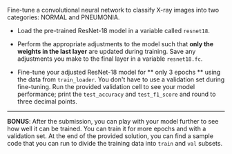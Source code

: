 Fine-tune a convolutional neural network to classify X-ray images into two categories: NORMAL and PNEUMONIA.

- Load the pre-trained ResNet-18 model in a variable called `resnet18`.

- Perform the appropriate adjustments to the model such that **only the weights in the last layer** are updated during training. Save any adjustments you make to the final layer in a variable `resnet18.fc`.

- Fine-tune your adjusted ResNet-18 model for ** only 3 epochs ** using the data from `train_loader`. You don't have to use a validation set during fine-tuning. Run the provided validation cell to see your model performance; print the `test_accuracy` and `test_f1_score` and round to three decimal points. 

 ---

**BONUS**: After the submission, you can play with your model further to see how well it can be trained. You can train it for more epochs and with a validation set. At the end of the provided solution, you can find a sample code that you can run to divide the training data into `train` and `val` subsets.